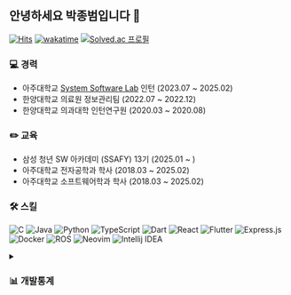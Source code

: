 ## 안녕하세요 박종범입니다 👋

[![Hits](https://hits.seeyoufarm.com/api/count/incr/badge.svg?url=https%3A%2F%2Fgithub.com%2Fparkjbdev&count_bg=%2379C83D&title_bg=%23555555&icon=github.svg&icon_color=%23E7E7E7&title=hits&edge_flat=false)](https://hits.seeyoufarm.com)
[![wakatime](https://wakatime.com/badge/user/6f2f57ae-ce04-4c16-80e7-660166fb783d.svg)](https://wakatime.com/@6f2f57ae-ce04-4c16-80e7-660166fb783d)
[![Solved.ac
프로필](http://mazassumnida.wtf/api/mini/generate_badge?boj=parkjbdev)](https://solved.ac/parkjbdev)

### 💻 경력
- 아주대학교 [System Software Lab](https://sslab.ajou.ac.kr/) 인턴 (2023.07 ~ 2025.02)
- 한양대학교 의료원 정보관리팀 (2022.07 ~ 2022.12)
- 한양대학교 의과대학 인턴연구원 (2020.03 ~ 2020.08)

### ✏️ 교육
- 삼성 청년 SW 아카데미 (SSAFY) 13기 (2025.01 ~ )
- 아주대학교 전자공학과 학사 (2018.03 ~ 2025.02)
- 아주대학교 소프트웨어학과 학사 (2018.03 ~ 2025.02)

### 🛠️ 스킬

![C](https://img.shields.io/badge/C-00599C?style=flat-square&logo=c&logoColor=white)
![Java](https://img.shields.io/badge/Java-ED8B00?style=flat-square&logo=openjdk&logoColor=white)
![Python](https://img.shields.io/badge/Python-3670A0?style=flat-square&logo=python&logoColor=ffdd54)
![TypeScript](https://img.shields.io/badge/TypeScript-007ACC?style=flat-square&logo=typescript&logoColor=white)
![Dart](https://img.shields.io/badge/Dart-0175C2?style=flat-square&logo=dart&logoColor=white)
![React](https://img.shields.io/badge/React-20232a?style=flat-square&logo=react&logoColor=%2361DAFB)
![Flutter](https://img.shields.io/badge/Flutter-02569B?style=flat-square&logo=flutter&logoColor=white)
![Express.js](https://img.shields.io/badge/express.js-404d59?style=flat-square&logo=express&logoColor=%2361DAFB)
![Docker](https://img.shields.io/badge/Docker-2496ed?style=flat-square&logo=Docker&logoColor=%2361DAFB)
![ROS](https://img.shields.io/badge/ROS-22314E?style=flat-square&logo=ROS&logoColor=white)
![Neovim](https://img.shields.io/badge/neovim-57A143?style=flat-square&logo=Neovim&logoColor=white)
![Intellij IDEA](https://img.shields.io/badge/IntelliJ%20IDEA-000000?style=flat-square&logo=IntelliJ%20IDEA&logoColor=white)

<details>
  <summary><h3>📊 개발통계</h3></summary>
  <!--
  <img src="https://wakatime.com/share/@parkjbdev/27cfaaee-6ea0-48a4-ab4a-e8649ada0e11.svg" width="650px" />
  <img src="https://wakatime.com/share/@parkjbdev/6e7d7fbb-1339-4a7a-b872-ad94369a0655.svg" width="650px" />
  <img src="https://wakatime.com/share/@parkjbdev/129151e9-fc1e-4e65-bb66-b2283c602260.svg" width="650px" />
  -->
  
  <!--START_SECTION:waka-->
**🐱 저의 GitHub 정보에요.** 

> 📦 GitHub의 518.1 kB만큼의 저장소를 사용하고 있어요. 
 > 
> 🏆 241 만큼의 Contributions을 2025년에 했어요
 > 
> 💼 구직중이에요.
 > 
> 📜 34개의 Public Repository를 만들었어요. 
 > 
> 🔑 9개의 Private Repository를 만들었어요. 
 > 
**저는 저녁형 인간이에요. 🦉** 

```text
🌞 아침                     438 commits         ███░░░░░░░░░░░░░░░░░░░░░░   10.84 % 
🌆 낮　                     1369 commits        ████████░░░░░░░░░░░░░░░░░   33.89 % 
🌃 저녁                     1157 commits        ███████░░░░░░░░░░░░░░░░░░   28.65 % 
🌙 밤　                     1075 commits        ███████░░░░░░░░░░░░░░░░░░   26.62 % 
```


📊 **저는 이번주를 이렇게 시간을 보냈어요.** 

```text
🕑︎ Timezone: Asia/Seoul

💬 프로그래밍 언어들: 
Java                     4 hrs 34 mins       █████████░░░░░░░░░░░░░░░░   36.93 % 
Other                    2 hrs 10 mins       ████░░░░░░░░░░░░░░░░░░░░░   17.58 % 
CSS                      1 hr 31 mins        ███░░░░░░░░░░░░░░░░░░░░░░   12.27 % 
Python                   57 mins             ██░░░░░░░░░░░░░░░░░░░░░░░   07.77 % 
HTML                     42 mins             █░░░░░░░░░░░░░░░░░░░░░░░░   05.71 % 

🔥 에디터들: 
Neovim                   8 hrs 15 mins       █████████████████░░░░░░░░   66.76 % 
VS Code                  3 hrs 48 mins       ████████░░░░░░░░░░░░░░░░░   30.74 % 
Obsidian                 16 mins             █░░░░░░░░░░░░░░░░░░░░░░░░   02.18 % 
Unknown Editor           2 mins              ░░░░░░░░░░░░░░░░░░░░░░░░░   00.32 % 

🐱‍💻 프로젝트들: 
Unknown Project          2 hrs 58 mins       ██████░░░░░░░░░░░░░░░░░░░   24.03 % 
SWEA SSAFY B형특강          2 hrs 32 mins       █████░░░░░░░░░░░░░░░░░░░░   20.54 % 
SSAFY-CodeBattle-B       2 hrs 25 mins       █████░░░░░░░░░░░░░░░░░░░░   19.54 % 
boj                      57 mins             ██░░░░░░░░░░░░░░░░░░░░░░░   07.79 % 
front_ws_02_2            45 mins             ██░░░░░░░░░░░░░░░░░░░░░░░   06.09 % 

💻 운영 체제들: 
WSL                      8 hrs 18 mins       █████████████████░░░░░░░░   67.08 % 
Mac                      3 hrs 56 mins       ████████░░░░░░░░░░░░░░░░░   31.86 % 
Windows                  7 mins              ░░░░░░░░░░░░░░░░░░░░░░░░░   01.07 % 
```

**저는 주로 TypeScript 언어를 사용해요.** 

```text
TypeScript               7 repos             █████░░░░░░░░░░░░░░░░░░░░   20.59 % 
Python                   5 repos             ████░░░░░░░░░░░░░░░░░░░░░   14.71 % 
JavaScript               3 repos             ██░░░░░░░░░░░░░░░░░░░░░░░   08.82 % 
Java                     3 repos             ██░░░░░░░░░░░░░░░░░░░░░░░   08.82 % 
C++                      2 repos             █░░░░░░░░░░░░░░░░░░░░░░░░   05.88 % 
```



**타임라인**

![Lines of Code chart](https://raw.githubusercontent.com/parkjbdev/parkjbdev/main/assets/bar_graph.png)


 Last Updated on 18/02/2025 15:19:56 UTC
<!--END_SECTION:waka-->

<img src="https://github-readme-activity-graph.vercel.app/graph?username=parkjbdev&theme=github-compact&color=FFFFFF&hide_border=true&days=35&bg_color=010409&radius=8"/>

</details>


<!--
<hr/>

**Server Powered by**

![Debian](https://img.shields.io/badge/Debian-A81D33?style=flat-square&logo=Debian&logoColor=white)
![Nginx](https://img.shields.io/badge/nginx-009639?style=flat-square&logo=nginx&logoColor=white)
![PM2](https://img.shields.io/badge/PM2-2b037a?style=flat-square&logo=PM2&logoColor=white)
![Route53](https://img.shields.io/badge/Route53-8c4fff?style=flat-square&logo=Amazon%20Route%2053&logoColor=white)
![Lenovo](https://img.shields.io/badge/Lenovo-e2231a?style=flat-square&logo=Lenovo&logoColor=white)
-->

<!-- ![Rust](https://img.shields.io/badge/Rust-000000?style=flat-square&logo=rust&logoColor=white)
![NextJS](https://img.shields.io/badge/Next.js-000000?style=flat-square&logo=Next.js&logoColor=white)
![Mongoose](https://img.shields.io/badge/Mongoose-880000?style=flat-square&logo=mongoose&logoColor=white)
![MicrosoftSQLServer](https://img.shields.io/badge/MSSQL-CC2927?style=flat-square&logo=microsoft%20sql%20server&logoColor=white)
![MySQL](https://img.shields.io/badge/MySQL-4479A1?style=flat-square&logo=mysql&logoColor=white)
![SQLite](https://img.shields.io/badge/SQLite-003B57?style=flat-square&logo=SQLite&logoColor=white)
![PostgreSQL](https://img.shields.io/badge/PostgreSQL-4479A1?style=flat-square&logo=PostgreSQL&logoColor=white) -->

